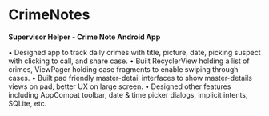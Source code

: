 # CrimeNotes
<b>Supervisor Helper - Crime Note Android App</b>

•	Designed app to track daily crimes with title, picture, date, picking suspect with clicking to call, and share case.
•	Built RecyclerView holding a list of crimes, ViewPager holding case fragments to enable swiping through cases.
•	Built pad friendly master-detail interfaces to show master-details views on pad, better UX on large screen.
•	Designed other features including AppCompat toolbar, date & time picker dialogs, implicit intents, SQLite, etc.
